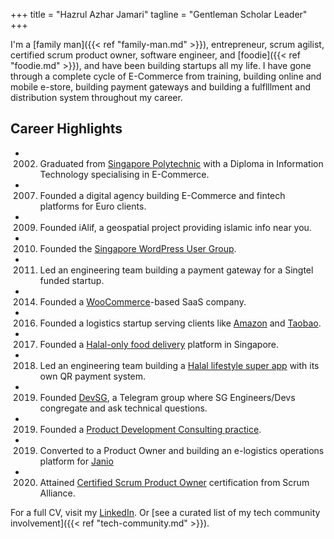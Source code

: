 +++
title = "Hazrul Azhar Jamari"
tagline = "Gentleman  Scholar  Leader"
+++

I'm a [family man]({{< ref "family-man.md" >}}), entrepreneur, scrum agilist, certified scrum product owner, software engineer, and [foodie]({{< ref "foodie.md" >}}), and have been building startups all my life. I have gone through a complete cycle of E-Commerce from training, building online and mobile e-store, building payment gateways and building a fulflllment and distribution system throughout my career. 

## Career Highlights
- 2002. Graduated from [Singapore Polytechnic](https://www.sp.edu.sg) with a Diploma in Information Technology specialising in E-Commerce. 
- 2007. Founded a digital agency building E-Commerce and fintech platforms for Euro clients.
- 2009. Founded iAlif, a geospatial project providing islamic info near you.
- 2010. Founded the [Singapore WordPress User Group](https://www.wpug.sg).
- 2011. Led an engineering team building a payment gateway for a Singtel funded startup. 
- 2014. Founded a [WooCommerce](https://www.woocommerce.com)-based SaaS company.
- 2016. Founded a logistics startup serving clients like [Amazon](https://www.amazon.com) and [Taobao](https://www.taobao.com).
- 2017. Founded a [Halal-only food delivery](https://www.facebook.com/halalonclick) platform in Singapore.
- 2018. Led an engineering team building a [Halal lifestyle super app](https://www.whatshalal.com) with its own QR payment system.
- 2019. Founded [DevSG](https://t.me/joinchat/AMjNsFh9UGIR5VvOs1_nXA), a Telegram group where SG Engineers/Devs congregate and ask technical questions.
- 2019. Founded a [Product Development Consulting practice](https://www.hazx.co).
- 2019. Converted to a Product Owner and building an e-logistics operations platform for [Janio](https://www.janio.asia)
- 2020. Attained [Certified Scrum Product Owner](https://www.scrumalliance.org/community/profile/ahazrul) certification from Scrum Alliance.

For a full CV, visit my [LinkedIn](https://www.linkedin.com/in/hazrulazhar/). Or [see a curated list of my tech community involvement]({{< ref "tech-community.md" >}}).
